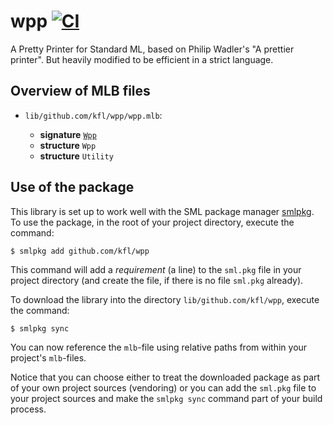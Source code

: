 # wpp [![CI](https://github.com/kfl/wpl/workflows/CI/badge.svg)](https://github.com/kfl/wpp/actions)

A Pretty Printer for Standard ML, based on Philip Wadler's "A prettier
printer". But heavily modified to be efficient in a strict language.

## Overview of MLB files

- `lib/github.com/kfl/wpp/wpp.mlb`:

  - **signature** [`Wpp`](lib/github.com/kfl/wpp/Wpp.sig)
  - **structure** `Wpp`
  - **structure** `Utility`

## Use of the package

This library is set up to work well with the SML package manager
[smlpkg](https://github.com/diku-dk/smlpkg).  To use the package, in
the root of your project directory, execute the command:

```
$ smlpkg add github.com/kfl/wpp
```

This command will add a _requirement_ (a line) to the `sml.pkg` file in your
project directory (and create the file, if there is no file `sml.pkg`
already).

To download the library into the directory
`lib/github.com/kfl/wpp`, execute the command:

```
$ smlpkg sync
```

You can now reference the `mlb`-file using relative paths from within
your project's `mlb`-files.

Notice that you can choose either to treat the downloaded package as
part of your own project sources (vendoring) or you can add the
`sml.pkg` file to your project sources and make the `smlpkg sync`
command part of your build process.
